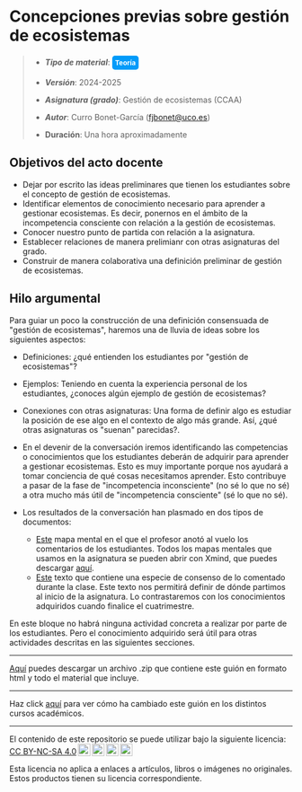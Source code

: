 # Concepciones previas sobre gestión de ecosistemas


> + **_Tipo de material_**: <span style="display: inline-block; font-size: 12px; color: white; background-color: #029BF9; border-radius: 5px; padding: 5px; font-weight: bold;"> Teoría</span>
>  + **_Versión_**: 2024-2025
>
> + **_Asignatura (grado)_**: Gestión de ecosistemas (CCAA)
>
> + **_Autor_**: Curro Bonet-García (fjbonet@uco.es)
>
> + **Duración**: Una hora aproximadamente



## Objetivos del acto docente

- Dejar por escrito las ideas preliminares que tienen los estudiantes sobre el concepto de gestión de ecosistemas.
- Identificar elementos de conocimiento necesario para aprender a gestionar ecosistemas. Es decir, ponernos en el ámbito de la incompetencia consciente con relación a la gestión de ecosistemas. 
- Conocer nuestro punto de partida con relación a la asignatura.
- Establecer relaciones de manera prelimianr con otras asignaturas del grado.
- Construir de manera colaborativa una definición preliminar de gestión de ecosistemas.



## Hilo argumental

Para guiar un poco la construcción de una definición consensuada de "gestión de ecosistemas", haremos una de lluvia de ideas sobre los siguientes aspectos:

+ Definiciones: ¿qué entienden los estudiantes por "gestión de ecosistemas"?
+ Ejemplos: Teniendo en cuenta la experiencia personal de los estudiantes, ¿conoces algún ejemplo de gestión de ecosistemas?
+ Conexiones con otras asignaturas: Una forma de definir algo es estudiar la posición de ese algo en el contexto de algo más grande. Así, ¿qué otras asignaturas os "suenan" parecidas?.
+ En el devenir de la conversación iremos identificando las competencias o conocimientos que los estudiantes deberán de adquirir para aprender a gestionar ecosistemas. Esto es muy importante porque nos ayudará a tomar conciencia de qué cosas necesitamos aprender. Esto contribuye a pasar de la fase de "incompetencia inconsciente" (no sé lo que no sé) a otra mucho más útil de "incompetencia consciente" (sé lo que no sé).

+ Los resultados de la conversación han plasmado en dos tipos de documentos:
  + [Este](https://github.com/aprendiendo-cosas/Te_introduccion_gesteco_ccaa/raw/2024_2025/presentacion/mapa_conocimientos_previos.xmind) mapa mental en el que el profesor anotó al vuelo los comentarios de los estudiantes. Todos los mapas mentales que usamos en la asignatura se pueden abrir con Xmind, que puedes descargar [aquí](https://xmind.app/download/).
  + [Este](https://github.com/aprendiendo-cosas/Te_introduccion_gesteco_ccaa/blob/2024_2025/presentacion/definicion_gestion_ecosistemas.pdf?raw=true) texto que contiene una especie de consenso de lo comentado durante la clase. Este texto nos permitirá definir de dónde partimos al inicio de la asignatura. Lo contrastaremos con los conocimientos adquiridos cuando finalice el cuatrimestre.

En este bloque no habrá ninguna actividad concreta a realizar por parte de los estudiantes. Pero el conocimiento adquirido será útil para otras actividades descritas en las siguientes secciones.







****

[Aquí](https://github.com/aprendiendo-cosas/Te_definicion_gestion_ecosistemas_gesteco_ccaa/archive/refs/tags/2024_2025.zip) puedes descargar un archivo .zip que contiene este guión en formato html y todo el material que incluye.

****
Haz click [aquí](https://github.com/aprendiendo-cosas/Te_definicion_gestion_ecosistemas_gesteco_ccaa/releases) para ver cómo ha cambiado este guión en los distintos cursos académicos.

****
 <p xmlns:cc="http://creativecommons.org/ns#" >El contenido de este repositorio se puede utilizar bajo la siguiente licencia:  <a  href="https://creativecommons.org/licenses/by-nc-sa/4.0/?ref=chooser-v1"  target="_blank" rel="license noopener noreferrer"  style="display:inline-block;">CC BY-NC-SA 4.0<img  style="height:22px!important;margin-left:3px;vertical-align:text-bottom;"   src="https://mirrors.creativecommons.org/presskit/icons/cc.svg?ref=chooser-v1"  alt=""><img  style="height:22px!important;margin-left:3px;vertical-align:text-bottom;"   src="https://mirrors.creativecommons.org/presskit/icons/by.svg?ref=chooser-v1"  alt=""><img  style="height:22px!important;margin-left:3px;vertical-align:text-bottom;"   src="https://mirrors.creativecommons.org/presskit/icons/nc.svg?ref=chooser-v1"  alt=""><img  style="height:22px!important;margin-left:3px;vertical-align:text-bottom;"   src="https://mirrors.creativecommons.org/presskit/icons/sa.svg?ref=chooser-v1"  alt=""></a></p> 

<p>Esta licencia no aplica a enlaces a artículos, libros o imágenes no originales. Estos productos tienen su licencia correspondiente.</p>